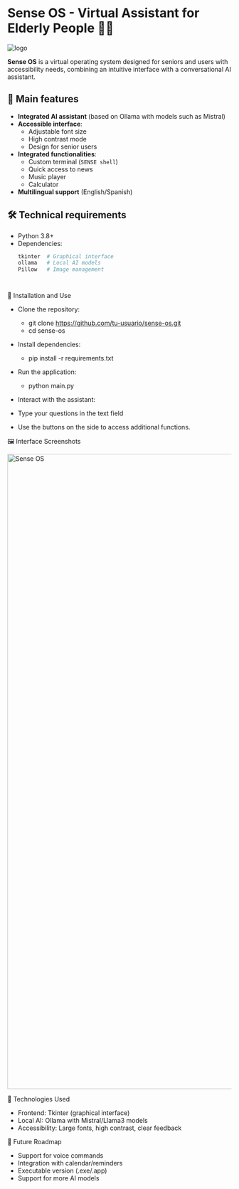 # Sense OS - Virtual Assistant for Elderly People 👵👴

![logo](https://github.com/user-attachments/assets/da59f0c2-0104-4b8c-b0dc-821bf34da3eb)

**Sense OS** is a virtual operating system designed for seniors and users with accessibility needs, combining an intuitive interface with a conversational AI assistant.

## 🌟 Main features

- **Integrated AI assistant** (based on Ollama with models such as Mistral)
- **Accessible interface**:
  - Adjustable font size
  - High contrast mode
  - Design for senior users
- **Integrated functionalities**:
  - Custom terminal (`SENSE shell`)
  - Quick access to news
  - Music player
  - Calculator
- **Multilingual support** (English/Spanish)

## 🛠️ Technical requirements

- Python 3.8+
- Dependencies:
  ```bash
  tkinter  # Graphical interface
  ollama   # Local AI models
  Pillow   # Image management




🚀 Installation and Use 
- Clone the repository:
  - git clone https://github.com/tu-usuario/sense-os.git
  - cd sense-os
 
- Install dependencies:
  - pip install -r requirements.txt
    
- Run the application:
  - python main.py
    
-  Interact with the assistant:
  - Type your questions in the text field
  - Use the buttons on the side to access additional functions.

🖼️ Interface Screenshots

<img width="1429" alt="Sense OS" src="https://github.com/user-attachments/assets/43c0886a-da79-478d-a6ba-c5e48a4b9c09" />

🤖 Technologies Used
  - Frontend: Tkinter (graphical interface)
  - Local AI: Ollama with Mistral/Llama3 models
  - Accessibility: Large fonts, high contrast, clear feedback

📌 Future Roadmap
  - Support for voice commands
  - Integration with calendar/reminders
  - Executable version (.exe/.app)
  - Support for more AI models

